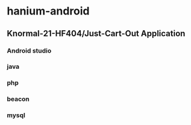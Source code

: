 # hanium-android

## Knormal-21-HF404/Just-Cart-Out Application 
### Android studio 
### java
### php
### beacon
### mysql
